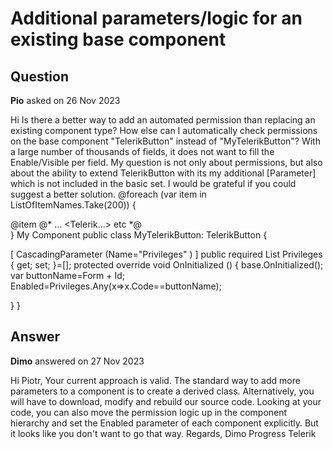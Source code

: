 # Additional parameters/logic for an existing base component

## Question

**Pio** asked on 26 Nov 2023

Hi Is there a better way to add an automated permission than replacing an existing component type? How else can I automatically check permissions on the base component "TelerikButton" instead of "MyTelerikButton"? With a large number of thousands of fields, it does not want to fill the Enable/Visible per field. My question is not only about permissions, but also about the ability to extend TelerikButton with its my additional [Parameter] which is not included in the basic set. I would be grateful if you could suggest a better solution. @foreach (var item in ListOfItemNames.Take(200))
{ <div class="row"> <div class="col"> <label for="@item"> @item </label> <MyTelerikButton Id="@item" Form="Device" Icon="SvgIcon.Stop" Title="@item" OnClick="@ButtonAction" ButtonType="ButtonType.Button" /> <MyTelerikTextBox Id="@item" Name="Device" Value="@item"> </MyTelerikTextBox> @* ... <Telerik...> etc *@</div> </div> } My Component public class MyTelerikButton: TelerikButton {

[ CascadingParameter (Name="Privileges" ) ] public required List<Privilege> Privileges { get; set; }=[]; protected override void OnInitialized () { base.OnInitialized(); var buttonName=Form + Id;
Enabled=Privileges.Any(x=>x.Code==buttonName);

}
}

## Answer

**Dimo** answered on 27 Nov 2023

Hi Piotr, Your current approach is valid. The standard way to add more parameters to a component is to create a derived class. Alternatively, you will have to download, modify and rebuild our source code. Looking at your code, you can also move the permission logic up in the component hierarchy and set the Enabled parameter of each component explicitly. But it looks like you don't want to go that way. Regards, Dimo Progress Telerik
